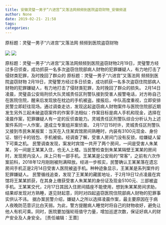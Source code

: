 ```yaml
---
title: 安徽灵璧一男子“六进宫”又落法网频频到医院盗窃财物_安徽频道
author: None
date: 2019-02-21- 21:58
tags: 
categories: 
---
```

原标题：灵璧一男子“六进宫”又落法网 频频到医院盗窃财物
<!-- more -->
                
<img align="center" border="0" src="http://p2.ifengimg.com/fck/2019_08/de8d4fe60e8179a_w700_h525.jpg" />
                
<img align="center" border="0" src="http://p2.ifengimg.com/a/2016/0810/204c433878d5cf9size1_w16_h16.png" />
            
原标题：灵璧一男子“六进宫”又落法网频频到医院盗窃财物2月19日，灵璧警方经过多日侦查，成功抓获一名多次盗窃住院部病人财物的犯罪嫌疑人，有力地打击了侵财类犯罪，及时挽回了群众的
原标题：灵璧一男子“六进宫”又落法网 频频到医院盗窃财物
2月19日，灵璧警方经过多日侦查，成功抓获一名多次盗窃住院部病人财物的犯罪嫌疑人，有力地打击了侵财类犯罪，及时挽回了群众的损失。
2月14日凌晨，灵璧县公安局刑侦大队灵城责任区刑警队接到受害人报警电话，对方称自己在医院住院，醒来后发现放在枕边的手机被盗。接报后，中队高度重视，立即安排民警立即赶往现场。通过调查走访，发现这起盗窃病人财物案件与医院住院部近期发生另外三起未破盗窃案件的作案手法相似：作案目标是病人手机和现金，选择在凌晨作案，犯罪嫌疑人有一定的反侦查能力。灵城责任区刑警队综合分析认为上述案件系同一人作案，遂成立专案组并案侦查。
2月17日15时许，灵城责任区刑警队又接到市民朱某报案：当天在入住某宾馆房间熟睡时，内装有3100元现金、身份证、银行卡的钱包、手机被偷。经调查了解，受害人房间门没有反锁，给嫌疑人留下可乘之机。
民警调查发现，案发时宾馆一共开了两个房间，一间是受害人朱某某，另一间是王某某入住，也无人上楼。当民警检查到朱某某隔壁王某某的房间时，发现房内没人，床上只有一部手机。王某某是公安局的“常客”，之前有六次作案前科，2018年12月刚刚被刑满释放。经进一步核实，民警确认王某某落在遗忘房间手机正是2月14日受害人医院被盗手机。种种迹象显示，王某某是系列案件的犯罪嫌疑人。
民警循线追查，发现了王某某的藏匿地址，于2月19日12点凌晨在宾馆将王某某抓获，在其身上缴获受害人朱某某的身份证及现金5100元、三部被盗手机。王某某交代，2月17日其因入住房间插座不能使用，想到朱某某房间求助，结果却发现对方熟睡，遂见财起意，同时对四起盗窃医院住院部病人财物的犯罪事实供认不讳。
据办案民警介绍，嫌疑人之所以选择凌晨作案，最主要原因在于病人夜晚防范意识比白天弱。为此，警方提醒病人睡觉时将自己的财物收好，避免让他人有机可乘。同时，医院要加强轮班值守力量，增加巡逻次数，保证好病人的财产安全及人身安全。
[责任编辑：王蔷]
            
